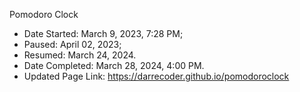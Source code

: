 Pomodoro Clock

* Date Started: March 9, 2023, 7:28 PM; 
* Paused: April 02, 2023; 
* Resumed: March 24, 2024.
* Date Completed: March 28, 2024, 4:00 PM.
* Updated Page Link: https://darrecoder.github.io/pomodoroclock
